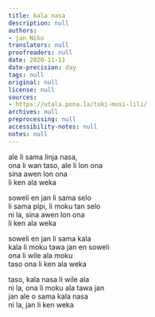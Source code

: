 ```yaml
---
title: kala nasa
description: null
authors:
- jan Niko
translators: null
proofreaders: null
date: 2020-11-11
date-precision: day
tags: null
original: null
license: null
sources:
- https://utala.pona.la/toki-musi-lili/
archives: null
preprocessing: null
accessibility-notes: null
notes: null
---
```


ale li sama linja nasa,  
ona li wan taso, ale li lon ona  
sina awen lon ona  
li ken ala weka

soweli en jan li sama selo  
li sama pipi, li moku tan selo  
ni la, sina awen lon ona  
li ken ala weka

soweli en jan li sama kala  
kala li moku tawa jan en soweli  
ona li wile ala moku  
taso ona li ken ala weka

taso, kala nasa li wile ala  
ni la, ona li moku ala tawa jan  
jan ale o sama kala nasa  
ni la, jan li ken weka